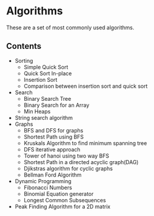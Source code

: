 # Algorithms
These are a set of most commonly used algorithms.

Contents
---------
* Sorting
   * Simple Quick Sort
   * Quick Sort In-place 
   * Insertion Sort 
   * Comparison between insertion sort and quick sort <br />
* Search
   * Binary Search Tree
   * Binary Search for an Array
   * Min Heaps
* String search algorithm
* Graphs
  * BFS and DFS for graphs
  * Shortest Path using BFS
  * Kruskals Algorithm to find minimum spanning tree
  * DFS iterative approach
  * Tower of hanoi using two way BFS
  * Shortest Path in a directed acyclic graph(DAG)
  * Djikstras algorithm for cyclic graphs
  * Bellman Ford Algorithm
* Dynamic Programming
  * Fibonacci Numbers
  * Binomial Equation generator
  * Longest Common Subsequences
* Peak Finding Algorithm for a 2D matrix



